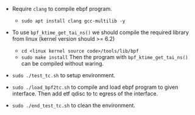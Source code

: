 

* Require `clang` to compile ebpf program.
    * `sudo apt install clang gcc-multilib -y`
* To use `bpf_ktime_get_tai_ns()` we should compile the required library from linux (kernel version should >= 6.2)
    * `cd <linux kernel source code>/tools/lib/bpf`
    * `sudo make install`
    Then the program with `bpf_ktime_get_tai_ns()` can be compiled without waring.

* `sudo ./test_tc.sh` to setup environment.
* `sudo ./load_bpf2tc.sh` to compile and load ebpf program to given interface. Then add etf qdisc to tc egress of the interface.
* `sudo ./end_test_tc.sh` to clean the environment.
